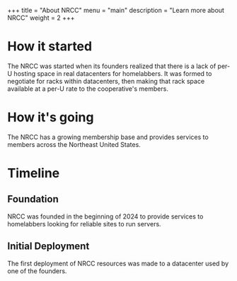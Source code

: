 +++
title = "About NRCC"
menu = "main"
description = "Learn more about NRCC"
weight = 2
+++

# How it started

The NRCC was started when its founders realized that there is a lack of per-U hosting space in real datacenters for homelabbers. It was formed to negotiate for racks within datacenters, then making that rack space available at a per-U rate to the cooperative's members.

# How it's going

The NRCC has a growing membership base and provides services to members across the Northeast United States.

# Timeline

## Foundation

NRCC was founded in the beginning of 2024 to provide services to homelabbers looking for reliable sites to run servers.

## Initial Deployment

The first deployment of NRCC resources was made to a datacenter used by one of the founders.